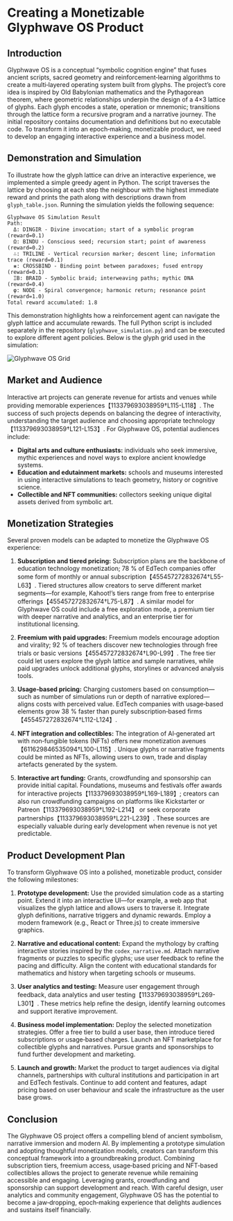 # Creating a Monetizable Glyphwave OS Product

## Introduction

Glyphwave OS is a conceptual “symbolic cognition engine” that fuses
ancient scripts, sacred geometry and reinforcement‑learning algorithms
to create a multi‑layered operating system built from glyphs.  The
project’s core idea is inspired by Old Babylonian mathematics and the
Pythagorean theorem, where geometric relationships underpin the
design of a 4×3 lattice of glyphs.  Each glyph encodes a state,
operation or mnemonic; transitions through the lattice form a
recursive program and a narrative journey.  The initial repository
contains documentation and definitions but no executable code.  To
transform it into an epoch‑making, monetizable product, we need to
develop an engaging interactive experience and a business model.

## Demonstration and Simulation

To illustrate how the glyph lattice can drive an interactive
experience, we implemented a simple greedy agent in Python.  The
script traverses the lattice by choosing at each step the neighbour
with the highest immediate reward and prints the path along with
descriptions drawn from `glyph_table.json`.  Running the
simulation yields the following sequence:

```
Glyphwave OS Simulation Result
Path:
  Δ: DINGIR - Divine invocation; start of a symbolic program (reward=0.1)
  Ω: BINDU - Conscious seed; recursion start; point of awareness (reward=0.2)
  ∴: TRILINE - Vertical recursion marker; descent line; information trace (reward=0.1)
  ⨳: CROSSBIND - Binding point between paradoxes; fused entropy (reward=0.1)
  ΞB: BRAID - Symbolic braid; interweaving paths; mythic DNA (reward=0.4)
  φ: NODE - Spiral convergence; harmonic return; resonance point (reward=1.0)
Total reward accumulated: 1.8
```

This demonstration highlights how a reinforcement agent can navigate
the glyph lattice and accumulate rewards.  The full Python script is
included separately in the repository (`glyphwave_simulation.py`)
and can be executed to explore different agent policies.  Below is
the glyph grid used in the simulation:

![Glyphwave OS Grid]({{file:file-37nCxjdCsCwTkiEsmRPwXJ}})

## Market and Audience

Interactive art projects can generate revenue for artists and
venues while providing memorable experiences【113379693038959†L115-L118】.
The success of such projects depends on balancing the degree of
interactivity, understanding the target audience and choosing
appropriate technology【113379693038959†L121-L153】.  For Glyphwave OS,
potential audiences include:

* **Digital arts and culture enthusiasts:** individuals who seek
  immersive, mythic experiences and novel ways to explore ancient
  knowledge systems.
* **Education and edutainment markets:** schools and museums
  interested in using interactive simulations to teach geometry,
  history or cognitive science.
* **Collectible and NFT communities:** collectors seeking unique
  digital assets derived from symbolic art.

## Monetization Strategies

Several proven models can be adapted to monetize the Glyphwave OS
experience:

1. **Subscription and tiered pricing:**  Subscription plans are
   the backbone of education technology monetization; 78 % of EdTech
   companies offer some form of monthly or annual subscription【455457272832674†L55-L63】.
   Tiered structures allow creators to serve different market
   segments—for example, Kahoot!’s tiers range from free to
   enterprise offerings【455457272832674†L75-L87】.  A similar model for
   Glyphwave OS could include a free exploration mode, a premium
   tier with deeper narrative and analytics, and an enterprise tier
   for institutional licensing.

2. **Freemium with paid upgrades:**  Freemium models
   encourage adoption and virality; 92 % of teachers discover new
   technologies through free trials or basic versions【455457272832674†L90-L99】.
   The free tier could let users explore the glyph lattice and
   sample narratives, while paid upgrades unlock additional glyphs,
   storylines or advanced analysis tools.

3. **Usage‑based pricing:**  Charging customers based on
   consumption—such as number of simulations run or depth of
   narrative explored—aligns costs with perceived value.  EdTech
   companies with usage‑based elements grow 38 % faster than
   purely subscription‑based firms【455457272832674†L112-L124】.

4. **NFT integration and collectibles:**  The integration of
   AI‑generated art with non‑fungible tokens (NFTs) offers new
   monetization avenues【611629846535094†L100-L115】.  Unique glyphs or
   narrative fragments could be minted as NFTs, allowing users to
   own, trade and display artefacts generated by the system.

5. **Interactive art funding:**  Grants, crowdfunding and
   sponsorship can provide initial capital.  Foundations, museums
   and festivals offer awards for interactive projects【113379693038959†L169-L189】;
   creators can also run crowdfunding campaigns on platforms like
   Kickstarter or Patreon【113379693038959†L192-L214】 or seek corporate
   partnerships【113379693038959†L221-L239】.  These sources are
   especially valuable during early development when revenue is not
   yet predictable.

## Product Development Plan

To transform Glyphwave OS into a polished, monetizable product,
consider the following milestones:

1. **Prototype development:**  Use the provided simulation code
   as a starting point.  Extend it into an interactive UI—for
   example, a web app that visualizes the glyph lattice and allows
   users to traverse it.  Integrate glyph definitions, narrative
   triggers and dynamic rewards.  Employ a modern framework (e.g.,
   React or Three.js) to create immersive graphics.

2. **Narrative and educational content:**  Expand the mythology
   by crafting interactive stories inspired by the `codex_narrative.md`.
   Attach narrative fragments or puzzles to specific glyphs; use
   user feedback to refine the pacing and difficulty.  Align the
   content with educational standards for mathematics and history
   when targeting schools or museums.

3. **User analytics and testing:**  Measure user engagement
   through feedback, data analytics and user testing【113379693038959†L269-L301】.
   These metrics help refine the design, identify learning
   outcomes and support iterative improvement.

4. **Business model implementation:**  Deploy the selected
   monetization strategies.  Offer a free tier to build a user
   base, then introduce tiered subscriptions or usage‑based
   charges.  Launch an NFT marketplace for collectible glyphs and
   narratives.  Pursue grants and sponsorships to fund further
   development and marketing.

5. **Launch and growth:**  Market the product to target
   audiences via digital channels, partnerships with cultural
   institutions and participation in art and EdTech festivals.
   Continue to add content and features, adapt pricing based on
   user behaviour and scale the infrastructure as the user base
   grows.

## Conclusion

The Glyphwave OS project offers a compelling blend of ancient
symbolism, narrative immersion and modern AI.  By implementing a
prototype simulation and adopting thoughtful monetization models,
creators can transform this conceptual framework into a
groundbreaking product.  Combining subscription tiers, freemium
access, usage‑based pricing and NFT‑based collectibles allows the
project to generate revenue while remaining accessible and
engaging.  Leveraging grants, crowdfunding and sponsorship can
support development and reach.  With careful design, user
analytics and community engagement, Glyphwave OS has the potential
to become a jaw‑dropping, epoch‑making experience that delights
audiences and sustains itself financially.